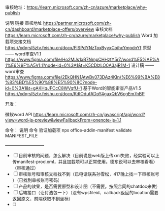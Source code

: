 审核地址：https://learn.microsoft.com/zh-cn/azure/marketplace/why-publish

说明	链接
审核地址	https://partner.microsoft.com/zh-cn/dashboard/marketplace-offers/overview
审核文档	https://learn.microsoft.com/zh-cn/azure/marketplace/why-publish
Word 加载项交接文档	https://xdqrsl5ztv.feishu.cn/docx/FISPdYNzToxByyxCoihcYmpdnYf
原型 —— word审查V1.1	https://www.figma.com/file/Ho2MJs1xB7NmpCHHztY5rZ/word%E5%AE%A1%E6%9F%A5V1.1?node-id=0%3A1&t=K5CDlzLO0A3ajR1M-1
设计稿 —— word审查	https://www.figma.com/file/2EkQHN1AtwBv073DAz4KIn/%E6%99%BA%E8%83%BD%E5%90%88%E5%90%8C?node-id=0%3A1&t=gAKHqJFCcC8WVqfU-1
基于Word的智能审查产品V1.5	https://xdqrsl5ztv.feishu.cn/docx/KdIOdufADoY4gaxQbV6cgEm7nBP
	


开发：

微软word API	https://learn.microsoft.com/zh-cn/javascript/api/word?view=word-js-preview&viewFallbackFrom=onenote-js-1.1
	


命令：
说明	命令
验证加载项	npx office-addin-manifest validate MANIFEST_FILE



—————————

- [ ] 目前审核的问题，怎么解决（目前说是web版上传xml失败，经实验可以上传manifest-prod.xml，并且加载项可以正常使用，德东说可以去审核看看）（审核通过）
- [ ] 审核账号和审核文档找不到（已电话联系孙雪松，417晚上找一下审核账号 ）（已找到审核账号密码）
- [ ] 产品的效果，是否需要原型和设计图（不需要，按照合同的chatdoc来做）
- [ ] 后端接口（让付浩包一下）（没有wpsfileid、callback返回的location需要返回原文，前端获取不到坐标）
- [ ] 
